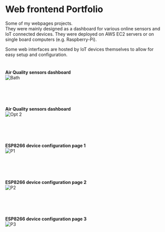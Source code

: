 # Web frontend Portfolio

Some of my webpages projects. <br />
They were mainly designed as a dashboard for various online sensors and IoT connected devices.
They were deployed on AWS EC2 servers or on single board computers (e.g. Raspberry-Pi).

Some web interfaces are hosted by IoT devices themselves to allow for easy setup and configuration.

#
#

**Air Quality sensors dashboard** <br />
![Bath](https://user-images.githubusercontent.com/29917546/100623468-e2b3a880-332a-11eb-8112-fa13a2114be2.jpg) <br /> <br /> <br /> <br /> <br />

**Air Quality sensors dashboard** <br />
![Opt 2](https://user-images.githubusercontent.com/29917546/100623812-548bf200-332b-11eb-9d02-b270de23add2.jpg) <br /> <br /> <br /> <br /> <br />

**ESP8266 device configuration page 1** <br />
![P1](https://user-images.githubusercontent.com/29917546/100907994-a53e4f00-34d3-11eb-8610-30c0b5f5617d.jpg) <br /> <br /> <br /> <br /> <br />

**ESP8266 device configuration page 2** <br />
![P2](https://user-images.githubusercontent.com/29917546/100907996-a5d6e580-34d3-11eb-9c3d-f54eaf31a9ca.jpg) <br /> <br /> <br /> <br /> <br />

**ESP8266 device configuration page 3** <br />
![P3](https://user-images.githubusercontent.com/29917546/100907997-a66f7c00-34d3-11eb-8be9-1be9573e2591.jpg) <br /> <br /> <br /> <br /> <br />


